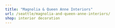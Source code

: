 ```yaml
---
title: "Magnolia & Queen Anne Interiors"
url: /seattle/magnolia-and-queen-anne-interiors/
shop: interior decoration
---
```


